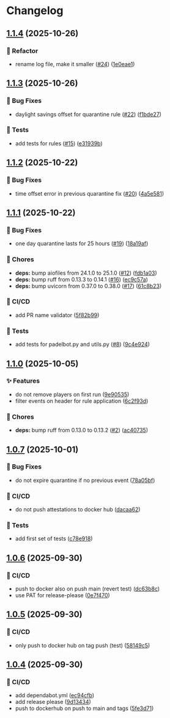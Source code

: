 # Changelog

## [1.1.4](https://github.com/einarsi/padelbot/compare/v1.1.3...v1.1.4) (2025-10-26)


### 🔨 Refactor

* rename log file, make it smaller ([#24](https://github.com/einarsi/padelbot/issues/24)) ([1e0eae1](https://github.com/einarsi/padelbot/commit/1e0eae1859a2d439bad82338b9316d92889dd0df))

## [1.1.3](https://github.com/einarsi/padelbot/compare/v1.1.2...v1.1.3) (2025-10-26)


### 🐛 Bug Fixes

* daylight savings offset for quarantine rule ([#22](https://github.com/einarsi/padelbot/issues/22)) ([f1bde27](https://github.com/einarsi/padelbot/commit/f1bde27cb1434585b5b5d450613d85ee7cfe43f8))


### 🧪 Tests

* add tests for rules ([#15](https://github.com/einarsi/padelbot/issues/15)) ([e31939b](https://github.com/einarsi/padelbot/commit/e31939b005c780ce5c046736c0b43fa0c852fe1c))

## [1.1.2](https://github.com/einarsi/padelbot/compare/v1.1.1...v1.1.2) (2025-10-22)


### 🐛 Bug Fixes

* time offset error in previous quarantine fix ([#20](https://github.com/einarsi/padelbot/issues/20)) ([4a5e581](https://github.com/einarsi/padelbot/commit/4a5e581cf56c753403fba8f9302f053304b881cf))

## [1.1.1](https://github.com/einarsi/padelbot/compare/v1.1.0...v1.1.1) (2025-10-22)


### 🐛 Bug Fixes

* one day quarantine lasts for 25 hours ([#19](https://github.com/einarsi/padelbot/issues/19)) ([18a19af](https://github.com/einarsi/padelbot/commit/18a19af24159ea1595f57bd0961f80882bc78b4c))


### 🧹 Chores

* **deps:** bump aiofiles from 24.1.0 to 25.1.0 ([#12](https://github.com/einarsi/padelbot/issues/12)) ([fdb1a03](https://github.com/einarsi/padelbot/commit/fdb1a03d5be994316f5ab88cf558a6872d83a786))
* **deps:** bump ruff from 0.13.3 to 0.14.1 ([#16](https://github.com/einarsi/padelbot/issues/16)) ([ec9c57a](https://github.com/einarsi/padelbot/commit/ec9c57a509a1b7de04d6e005784cdbd84bb8dd30))
* **deps:** bump uvicorn from 0.37.0 to 0.38.0 ([#17](https://github.com/einarsi/padelbot/issues/17)) ([61c8b23](https://github.com/einarsi/padelbot/commit/61c8b2372e7e155a394cc97c9727b6f9ed3ff8b1))


### 👷 CI/CD

* add PR name validator ([5f82b99](https://github.com/einarsi/padelbot/commit/5f82b99e623a97cb8c07e94adaf3db9170ebb94f))


### 🧪 Tests

* add tests for padelbot.py and utils.py ([#8](https://github.com/einarsi/padelbot/issues/8)) ([9c4e924](https://github.com/einarsi/padelbot/commit/9c4e9240464b4c5a792567a0f0289e1770645f51))

## [1.1.0](https://github.com/einarsi/padelbot/compare/v1.0.7...v1.1.0) (2025-10-05)


### ✨ Features

* do not remove players on first run ([9e90535](https://github.com/einarsi/padelbot/commit/9e90535077500515e005731404c0d57a94b2e0a5))
* filter events on header for rule application ([6c2f93d](https://github.com/einarsi/padelbot/commit/6c2f93d06b98a89a7fa07e5fedc48bad89d19c15))


### 🧹 Chores

* **deps:** bump ruff from 0.13.0 to 0.13.2 ([#2](https://github.com/einarsi/padelbot/issues/2)) ([ac40735](https://github.com/einarsi/padelbot/commit/ac40735f85dabb96b3554ca69e836a0753f5afea))

## [1.0.7](https://github.com/einarsi/padelbot/compare/v1.0.6...v1.0.7) (2025-10-01)


### 🐛 Bug Fixes

* do not expire quarantine if no previous event ([78a05bf](https://github.com/einarsi/padelbot/commit/78a05bf62e181499d2c73a2411f23f318c0a0b67))


### 👷 CI/CD

* do not push attestations to docker hub ([dacaa62](https://github.com/einarsi/padelbot/commit/dacaa6214239c31e594746c391b17d7cfbaef0c2))


### 🧪 Tests

* add first set of tests ([c78e918](https://github.com/einarsi/padelbot/commit/c78e91837894ef496a5aa240bf90189b3594f4b1))

## [1.0.6](https://github.com/einarsi/padelbot/compare/v1.0.5...v1.0.6) (2025-09-30)


### 👷 CI/CD

* push to docker also on push main (revert test) ([dc63b8c](https://github.com/einarsi/padelbot/commit/dc63b8c0b675fdff2f0afc3ad98d04b0714be66e))
* use PAT for release-please ([0e7f470](https://github.com/einarsi/padelbot/commit/0e7f470795073f971b059a839f51335a977ae3bf))

## [1.0.5](https://github.com/einarsi/padelbot/compare/v1.0.4...v1.0.5) (2025-09-30)


### 👷 CI/CD

* only push to docker hub on tag push (test) ([58149c5](https://github.com/einarsi/padelbot/commit/58149c509e54129f34b74409840037bb033ed163))

## [1.0.4](https://github.com/einarsi/padelbot/compare/v1.0.3...v1.0.4) (2025-09-30)


### 👷 CI/CD

* add dependabot.yml ([ec94cfb](https://github.com/einarsi/padelbot/commit/ec94cfb85ea41aa85c06b01d08f7c2595839fb0e))
* add release please ([9d13434](https://github.com/einarsi/padelbot/commit/9d1343417086fb4827ce545b2d0ce269079810b5))
* push to dockerhub on push to main and tags ([5fe3d71](https://github.com/einarsi/padelbot/commit/5fe3d71834d208d1fdc9a92561257b78686c70c2))
